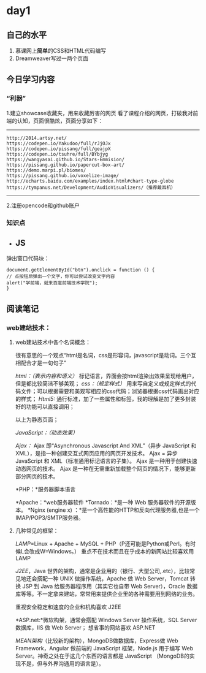 ﻿# day1
## 自己的水平
1. 慕课网上**简单**的CSS和HTML代码编写
2. Dreamweaver写过一两个页面

## 今日学习内容
### “利器”
1.建立showcase收藏夹，用来收藏厉害的网页
  看了课程介绍的网页，打破我对前端的认知，页面很酷炫，页面分享如下：
***
    http://2014.artsy.net/
    https://codepen.io/Yakudoo/full/rJjOJx
    https://codepen.io/pissang/full/geajpX
    https://codepen.io/tsuhre/full/BYbjyg
    https://wangyasai.github.io/Stars-Emmision/
    https://pissang.github.io/papercut-box-art/
    https://demo.marpi.pl/biomes/
    https://pissang.github.io/voxelize-image/
    http://echarts.baidu.com/examples/index.html#chart-type-globe
    https://tympanus.net/Development/AudioVisualizers/（推荐戴耳机）
***
2.注册opencode和github账户
### 知识点
* ## JS
弹出窗口代码块：

	document.getElementById("btn").onclick = function () {
	// 点按钮后弹出一个文字，你可以尝试改变文字内容
	alert("学前端，就来百度前端技术学院");
	}

## 阅读笔记
### web建站技术：

1. web建站技术中各个名词概念：

	很有意思的一个观点“html是名词，css是形容词，javascript是动词。三个互相配合才是一句句子”
	
	*html：（表示内容和语义）*
		标记语言，界面会按html渲染出效果呈现给用户，但是都比较简洁不够美观；
	*css：（规定样式）*
		用来写自定义或规定样式的代码文件；可以根据需要和美观写相应的css代码；浏览器根据css代码画出对应的样式；
	*Html5:*
		通行标准，加了一些属性和标签，我的理解是加了更多封装好的功能可以直接调用；
  
   以上为静态页面；

	*JavaScript：（动态效果）*
	
	*Ajax：*
		Ajax 即“Asynchronous Javascript And XML”（异步 JavaScript 和 XML），是指一种创建交互式网页应用的网页开发技术。
		Ajax = 异步 JavaScript 和 XML（标准通用标记语言的子集）。
		Ajax 是一种用于创建快速动态网页的技术。
		Ajax 是一种在无需重新加载整个网页的情况下，能够更新部分网页的技术。
	
	*PHP：*服务器脚本语言


	*Apache：*web服务器软件
	*Tornado：*是一种 Web 服务器软件的开源版本。
	*Nginx (engine x) ：*是一个高性能的HTTP和反向代理服务器,也是一个IMAP/POP3/SMTP服务器。	
	
2. 几种常见的框架：

	*LAMP*=Linux + Apache + MySQL + PHP（P还可能是Python或Perl。有时候L会改成W=Windows。）
	重点不在技术而且在乎成本的新网站比较喜欢用 LAMP

	*J2EE*，Java 世界的架构，通常是企业用的（银行、大型公司,.etc），比较常见地还会搭配一种 UNIX 做操作系统，Apache 做 Web Server，Tomcat 转换 JSP 到 Java 给服务器程序用（其实它也自带 Web Server），Oracle 数据库等等。不一定拿来建站，常常用来提供企业里的各种需要用到网络的业务。


	重视安全稳定和速度的企业和机构喜欢 J2EE

	*ASP.net:*微软构架，通常会搭配 Windows Server 操作系统，SQL Server 数据库，IIS 做 Web Server；
	想省事的网站喜欢 ASP.NET

	*MEAN架构*（比较新的架构），MongoDB做数据库，Express做 Web Framework，Angular 做前端的 JavaScript 框架，Node.js 用于编写 Web Server。神奇之处在于这几个东西的语言都是 JavaScript （MongoDB的实现不是，但与外界沟通用的语言是）。
